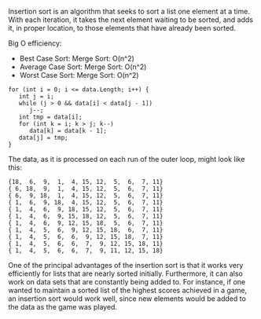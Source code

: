 Insertion sort is an algorithm that seeks to sort a list one element at a time. With each iteration, it takes the next element waiting to be sorted, and adds it, in proper location, to those elements that have already been sorted.

Big O efficiency:
- Best Case Sort: Merge Sort: O(n^2)
- Average Case Sort: Merge Sort: O(n^2)
- Worst Case Sort: Merge Sort: O(n^2)

```
for (int i = 0; i <= data.Length; i++) {
   int j = i;
   while (j > 0 && data[i] < data[j - 1])
      j--;
   int tmp = data[i];
   for (int k = i; k > j; k--)
      data[k] = data[k - 1];
   data[j] = tmp;
}
```

The data, as it is processed on each run of the outer loop, might look like this:

```
{18,  6,  9,  1,  4, 15, 12,  5,  6,  7, 11}
{ 6, 18,  9,  1,  4, 15, 12,  5,  6,  7, 11}
{ 6,  9, 18,  1,  4, 15, 12,  5,  6,  7, 11}
{ 1,  6,  9, 18,  4, 15, 12,  5,  6,  7, 11}
{ 1,  4,  6,  9, 18, 15, 12,  5,  6,  7, 11}
{ 1,  4,  6,  9, 15, 18, 12,  5,  6,  7, 11}
{ 1,  4,  6,  9, 12, 15, 18,  5,  6,  7, 11}
{ 1,  4,  5,  6,  9, 12, 15, 18,  6,  7, 11}
{ 1,  4,  5,  6,  6,  9, 12, 15, 18,  7, 11}
{ 1,  4,  5,  6,  6,  7,  9, 12, 15, 18, 11}
{ 1,  4,  5,  6,  6,  7,  9, 11, 12, 15, 18}
```

One of the principal advantages of the insertion sort is that it works very efficiently for lists that are nearly sorted initially. Furthermore, it can also work on data sets that are constantly being added to. For instance, if one wanted to maintain a sorted list of the highest scores achieved in a game, an insertion sort would work well, since new elements would be added to the data as the game was played.
